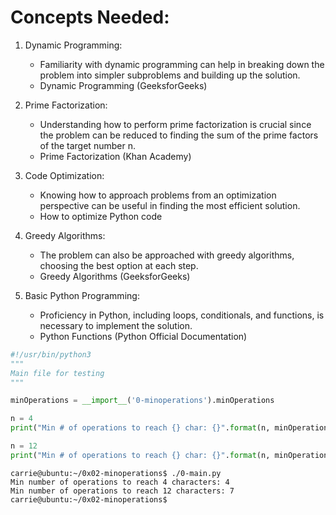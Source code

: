 # Concepts Needed:

1. Dynamic Programming:

    - Familiarity with dynamic programming can help in breaking down the problem into simpler subproblems and building up the solution. 
    - Dynamic Programming (GeeksforGeeks)

2. Prime Factorization:

    - Understanding how to perform prime factorization is crucial since the problem can be reduced to finding the sum of the prime factors of the target number n. 
    - Prime Factorization (Khan Academy)

3. Code Optimization:

    - Knowing how to approach problems from an optimization perspective can be useful in finding the most efficient solution.
   - How to optimize Python code
   
4. Greedy Algorithms:

    - The problem can also be approached with greedy algorithms, choosing the best option at each step. 
    - Greedy Algorithms (GeeksforGeeks)

5. Basic Python Programming:

    - Proficiency in Python, including loops, conditionals, and functions, is necessary to implement the solution.
    - Python Functions (Python Official Documentation)


```python
#!/usr/bin/python3
"""
Main file for testing
"""

minOperations = __import__('0-minoperations').minOperations

n = 4
print("Min # of operations to reach {} char: {}".format(n, minOperations(n)))

n = 12
print("Min # of operations to reach {} char: {}".format(n, minOperations(n)))

```

```commandline
carrie@ubuntu:~/0x02-minoperations$ ./0-main.py
Min number of operations to reach 4 characters: 4
Min number of operations to reach 12 characters: 7
carrie@ubuntu:~/0x02-minoperations$
```
